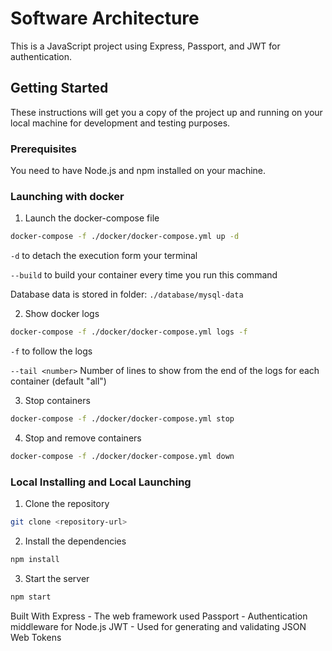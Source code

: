 # Software Architecture

This is a JavaScript project using Express, Passport, and JWT for authentication.

## Getting Started

These instructions will get you a copy of the project up and running on your local machine for development and testing purposes.

### Prerequisites

You need to have Node.js and npm installed on your machine.

### Launching with docker

1. Launch the docker-compose file
```sh
docker-compose -f ./docker/docker-compose.yml up -d
```
`-d` to detach the execution form your terminal

`--build` to build your container every time you run this command

Database data is stored in folder: `./database/mysql-data`

2. Show docker logs
```sh
docker-compose -f ./docker/docker-compose.yml logs -f
```
`-f` to follow the logs

`--tail <number>` Number of lines to show from the end of the logs for each container (default "all")

3. Stop containers
```sh
docker-compose -f ./docker/docker-compose.yml stop
```

4. Stop and remove containers
```sh
docker-compose -f ./docker/docker-compose.yml down
```

### Local Installing and Local Launching 

1. Clone the repository

```sh
git clone <repository-url>
```

2. Install the dependencies

```sh
npm install
```

3. Start the server

```sh
npm start
```

Built With
Express - The web framework used
Passport - Authentication middleware for Node.js
JWT - Used for generating and validating JSON Web Tokens
